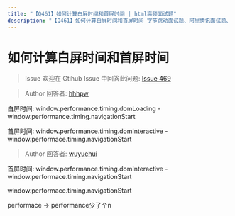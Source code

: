 ```yaml
---
title: "【Q461】如何计算白屏时间和首屏时间 | html高频面试题"
description: "【Q461】如何计算白屏时间和首屏时间 字节跳动面试题、阿里腾讯面试题、美团小米面试题。"
---
```


# 如何计算白屏时间和首屏时间

> Issue
> 欢迎在 Gtihub Issue 中回答此问题: [Issue 469](https://github.com/shfshanyue/Daily-Question/issues/469)

> Author
> 回答者: [hhhpw](https://github.com/hhhpw)

白屏时间: window.performance.timing.domLoading - window.performance.timing.navigationStart

首屏时间: window.performance.timing.domInteractive - window.performace.timing.navigationStart

> Author
> 回答者: [wuyuehui](https://github.com/wuyuehui)

首屏时间: window.performance.timing.domInteractive - window.performace.timing.navigationStart

window.performace.timing.navigationStart

performace -> performance少了个n
